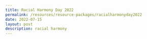 ```yaml
---
title: Racial Harmony Day 2022
permalink: /resources/resource-packages/racialharmonyday2022
date: 2022-07-15
layout: post
description: racial harmony
---
```


